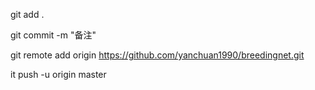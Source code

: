 git add .

git commit -m "备注"

git remote add origin https://github.com/yanchuan1990/breedingnet.git

it push -u origin master
